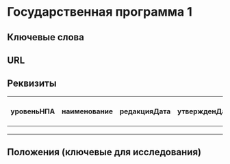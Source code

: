 # Государственная программа 1

## Ключевые слова

## URL

## Реквизиты



| уровеньНПА | наименование | редакцияДата | утвержденДата | утвержденРеквизитыДокумента | Описание и роль в исследовании |
| ---------- | ------------ | ------------ | ------------- | --------------------------- | ------------------------------ |
|            |              |              |               |                             |                                |
|            |              |              |               |                             |                                |
|            |              |              |               |                             |                                |

## Положения (ключевые для исследования)

